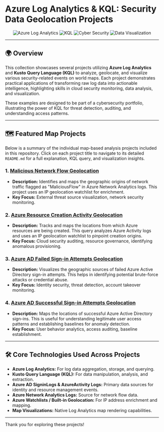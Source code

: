 # Azure Log Analytics & KQL: Security Data Geolocation Projects

<p align="center">
  <img src="https://img.shields.io/badge/Azure-Log%20Analytics-0072C6?style=for-the-badge&logo=azure-pipelines" alt="Azure Log Analytics">
  <img src="https://img.shields.io/badge/KQL-Query%20Language-blueviolet?style=for-the-badge" alt="KQL">
  <img src="https://img.shields.io/badge/Cyber%20Security-Portfolio-red?style=for-the-badge" alt="Cyber Security">
  <img src="https://img.shields.io/badge/Data%20Visualization-Maps-green?style=for-the-badge" alt="Data Visualization">
</p>

---

## 🌍 Overview

This collection showcases several projects utilizing **Azure Log Analytics** and **Kusto Query Language (KQL)** to analyze, geolocate, and visualize various security-related events on world maps. Each project demonstrates practical applications of transforming raw log data into actionable intelligence, highlighting skills in cloud security monitoring, data analysis, and visualization.

These examples are designed to be part of a cybersecurity portfolio, illustrating the power of KQL for threat detection, auditing, and understanding access patterns.

---

## 🗺️ Featured Map Projects

Below is a summary of the individual map-based analysis projects included in this repository. Click on each project title to navigate to its detailed `README.md` for a full explanation, KQL query, and visualization insights.

### 1. [Malicious Network Flow Geolocation](./MaliciousNetworkFlows/README.md)
   *   **Description:** Identifies and maps the geographic origins of network traffic flagged as "MaliciousFlow" in Azure Network Analytics logs. This project uses an IP geolocation watchlist for enrichment.
   *   **Key Focus:** External threat source visualization, network security monitoring.

### 2. [Azure Resource Creation Activity Geolocation](./AzureResourceCreations/README.md)
   *   **Description:** Tracks and maps the locations from which Azure resources are being created. This query analyzes Azure Activity logs and uses an IP geolocation watchlist to pinpoint creation origins.
   *   **Key Focus:** Cloud security auditing, resource governance, identifying anomalous provisioning.

### 3. [Azure AD Failed Sign-in Attempts Geolocation](./FailedAzureADLogins/README.md)
   *   **Description:** Visualizes the geographic sources of failed Azure Active Directory sign-in attempts. This helps in identifying potential brute-force attacks or credential abuse.
   *   **Key Focus:** Identity security, threat detection, account takeover monitoring.

### 4. [Azure AD Successful Sign-in Attempts Geolocation](./SuccessfulAzureADLogins/README.md)
   *   **Description:** Maps the locations of successful Azure Active Directory sign-ins. This is useful for understanding legitimate user access patterns and establishing baselines for anomaly detection.
   *   **Key Focus:** User behavior analytics, access auditing, baseline establishment.

---

## 🛠️ Core Technologies Used Across Projects

*   **Azure Log Analytics:** For log data aggregation, storage, and querying.
*   **Kusto Query Language (KQL):** For data manipulation, analysis, and extraction.
*   **Azure AD SigninLogs & AzureActivity Logs:** Primary data sources for identity and resource management events.
*   **Azure Network Analytics Logs:** Source for network flow data.
*   **Azure Watchlists / Built-in Geolocation:** For IP address enrichment and mapping.
*   **Map Visualizations:** Native Log Analytics map rendering capabilities.

---

Thank you for exploring these projects!
